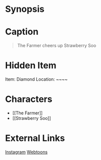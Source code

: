 # Synopsis


# Caption
> The Farmer cheers up Strawberry Soo

# Hidden Item
Item: Diamond
Location: ~~~~

# Characters
* [[The Farmer]]
* [[Strawberry Soo]]

# External Links
[Instagram](https://www.instagram.com/p/B82FhjdH5Y9/)
[Webtoons](https://www.webtoons.com/en/challenge/twistwood-tales/33-what-grows/viewer?title_no=344740&episode_no=36)